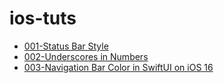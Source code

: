 # ios-tuts

- [001-Status Bar Style](001-Status-Bar-Style.md)
- [002-Underscores in Numbers](002-Underscores-in-Numbers.md)
- [003-Navigation Bar Color in SwiftUI on iOS 16](003-Navigation-Bar-Color-in-SwiftUI-on-iOS-16.md)
